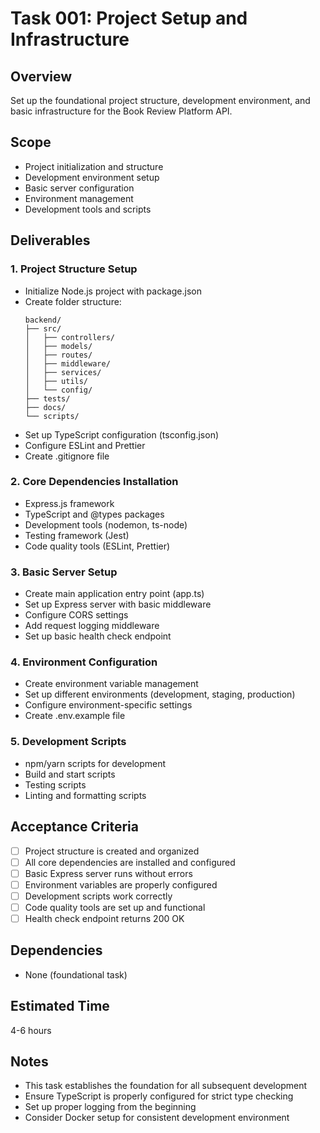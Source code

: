 # Task 001: Project Setup and Infrastructure

## Overview
Set up the foundational project structure, development environment, and basic infrastructure for the Book Review Platform API.

## Scope
- Project initialization and structure
- Development environment setup
- Basic server configuration
- Environment management
- Development tools and scripts

## Deliverables

### 1. Project Structure Setup
- Initialize Node.js project with package.json
- Create folder structure:
  ```
  backend/
  ├── src/
  │   ├── controllers/
  │   ├── models/
  │   ├── routes/
  │   ├── middleware/
  │   ├── services/
  │   ├── utils/
  │   └── config/
  ├── tests/
  ├── docs/
  └── scripts/
  ```
- Set up TypeScript configuration (tsconfig.json)
- Configure ESLint and Prettier
- Create .gitignore file

### 2. Core Dependencies Installation
- Express.js framework
- TypeScript and @types packages
- Development tools (nodemon, ts-node)
- Testing framework (Jest)
- Code quality tools (ESLint, Prettier)

### 3. Basic Server Setup
- Create main application entry point (app.ts)
- Set up Express server with basic middleware
- Configure CORS settings
- Add request logging middleware
- Set up basic health check endpoint

### 4. Environment Configuration
- Create environment variable management
- Set up different environments (development, staging, production)
- Configure environment-specific settings
- Create .env.example file

### 5. Development Scripts
- npm/yarn scripts for development
- Build and start scripts
- Testing scripts
- Linting and formatting scripts

## Acceptance Criteria
- [ ] Project structure is created and organized
- [ ] All core dependencies are installed and configured
- [ ] Basic Express server runs without errors
- [ ] Environment variables are properly configured
- [ ] Development scripts work correctly
- [ ] Code quality tools are set up and functional
- [ ] Health check endpoint returns 200 OK

## Dependencies
- None (foundational task)

## Estimated Time
4-6 hours

## Notes
- This task establishes the foundation for all subsequent development
- Ensure TypeScript is properly configured for strict type checking
- Set up proper logging from the beginning
- Consider Docker setup for consistent development environment
